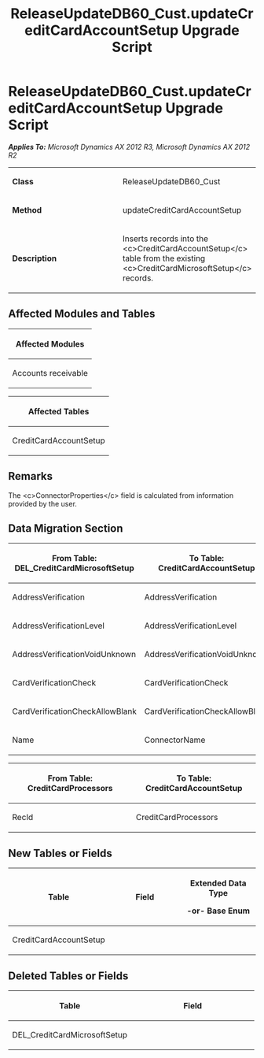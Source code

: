 ﻿---
title: ReleaseUpdateDB60_Cust.updateCreditCardAccountSetup Upgrade Script
TOCTitle: ReleaseUpdateDB60_Cust.updateCreditCardAccountSetup Upgrade Script
ms:assetid: 586b90fc-112b-e4b2-1c13-641c00857364
ms:mtpsurl: https://msdn.microsoft.com/en-us/library/JJ736255(v=AX.60)
ms:contentKeyID: 49708430
ms.date: 05/18/2015
mtps_version: v=AX.60
---

# ReleaseUpdateDB60\_Cust.updateCreditCardAccountSetup Upgrade Script 


_**Applies To:** Microsoft Dynamics AX 2012 R3, Microsoft Dynamics AX 2012 R2_

<table>
<colgroup>
<col style="width: 50%" />
<col style="width: 50%" />
</colgroup>
<tbody>
<tr class="odd">
<td><p><strong>Class</strong></p></td>
<td><p>ReleaseUpdateDB60_Cust</p></td>
</tr>
<tr class="even">
<td><p><strong>Method</strong></p></td>
<td><p>updateCreditCardAccountSetup</p></td>
</tr>
<tr class="odd">
<td><p><strong>Description</strong></p></td>
<td><p>Inserts records into the &lt;c&gt;CreditCardAccountSetup&lt;/c&gt; table from the existing &lt;c&gt;CreditCardMicrosoftSetup&lt;/c&gt; records.</p></td>
</tr>
</tbody>
</table>


## Affected Modules and Tables

<table>
<colgroup>
<col style="width: 100%" />
</colgroup>
<thead>
<tr class="header">
<th><p>Affected Modules</p></th>
</tr>
</thead>
<tbody>
<tr class="odd">
<td><p>Accounts receivable</p></td>
</tr>
</tbody>
</table>


<table>
<colgroup>
<col style="width: 100%" />
</colgroup>
<thead>
<tr class="header">
<th><p>Affected Tables</p></th>
</tr>
</thead>
<tbody>
<tr class="odd">
<td><p>CreditCardAccountSetup</p></td>
</tr>
</tbody>
</table>


## Remarks

The \<c\>ConnectorProperties\</c\> field is calculated from information provided by the user.

## Data Migration Section

<table>
<colgroup>
<col style="width: 50%" />
<col style="width: 50%" />
</colgroup>
<thead>
<tr class="header">
<th><p>From Table: DEL_CreditCardMicrosoftSetup</p></th>
<th><p>To Table: CreditCardAccountSetup</p></th>
</tr>
</thead>
<tbody>
<tr class="odd">
<td><p>AddressVerification</p></td>
<td><p>AddressVerification</p></td>
</tr>
<tr class="even">
<td><p>AddressVerificationLevel</p></td>
<td><p>AddressVerificationLevel</p></td>
</tr>
<tr class="odd">
<td><p>AddressVerificationVoidUnknown</p></td>
<td><p>AddressVerificationVoidUnknown</p></td>
</tr>
<tr class="even">
<td><p>CardVerificationCheck</p></td>
<td><p>CardVerificationCheck</p></td>
</tr>
<tr class="odd">
<td><p>CardVerificationCheckAllowBlank</p></td>
<td><p>CardVerificationCheckAllowBlank</p></td>
</tr>
<tr class="even">
<td><p>Name</p></td>
<td><p>ConnectorName</p></td>
</tr>
</tbody>
</table>


<table>
<colgroup>
<col style="width: 50%" />
<col style="width: 50%" />
</colgroup>
<thead>
<tr class="header">
<th><p>From Table: CreditCardProcessors</p></th>
<th><p>To Table: CreditCardAccountSetup</p></th>
</tr>
</thead>
<tbody>
<tr class="odd">
<td><p>RecId</p></td>
<td><p>CreditCardProcessors</p></td>
</tr>
</tbody>
</table>


## New Tables or Fields

<table>
<colgroup>
<col style="width: 33%" />
<col style="width: 33%" />
<col style="width: 33%" />
</colgroup>
<thead>
<tr class="header">
<th><p>Table</p></th>
<th><p>Field</p></th>
<th><p>Extended Data Type</p>
<p>-or- Base Enum</p></th>
</tr>
</thead>
<tbody>
<tr class="odd">
<td><p>CreditCardAccountSetup</p></td>
<td><p></p></td>
<td><p></p></td>
</tr>
</tbody>
</table>


## Deleted Tables or Fields

<table>
<colgroup>
<col style="width: 50%" />
<col style="width: 50%" />
</colgroup>
<thead>
<tr class="header">
<th><p>Table</p></th>
<th><p>Field</p></th>
</tr>
</thead>
<tbody>
<tr class="odd">
<td><p>DEL_CreditCardMicrosoftSetup</p></td>
<td><p></p></td>
</tr>
</tbody>
</table>

  


